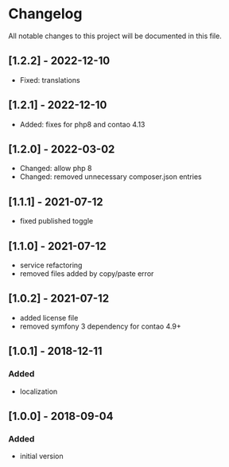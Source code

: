 # Changelog

All notable changes to this project will be documented in this file.

## [1.2.2] - 2022-12-10
- Fixed: translations

## [1.2.1] - 2022-12-10
- Added: fixes for php8 and contao 4.13

## [1.2.0] - 2022-03-02
- Changed: allow php 8
- Changed: removed unnecessary composer.json entries 

## [1.1.1] - 2021-07-12

- fixed published toggle

## [1.1.0] - 2021-07-12

- service refactoring
- removed files added by copy/paste error

## [1.0.2] - 2021-07-12

- added license file
- removed symfony 3 dependency for contao 4.9+

## [1.0.1] - 2018-12-11

### Added

- localization

## [1.0.0] - 2018-09-04

### Added

- initial version
